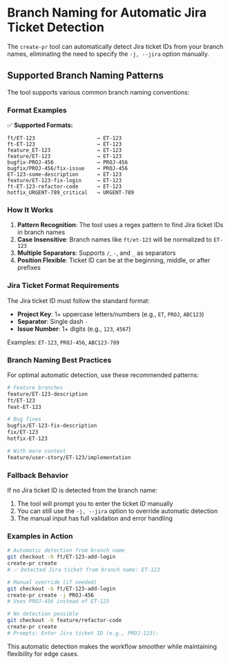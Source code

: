 # Branch Naming for Automatic Jira Ticket Detection

The `create-pr` tool can automatically detect Jira ticket IDs from your branch names, eliminating the need to specify the `-j, --jira` option manually.

## Supported Branch Naming Patterns

The tool supports various common branch naming conventions:

### Format Examples

✅ **Supported Formats:**

```
ft/ET-123                    → ET-123
ft-ET-123                    → ET-123
feature_ET-123               → ET-123
feature/ET-123               → ET-123
bugfix-PROJ-456              → PROJ-456
bugfix/PROJ-456/fix-issue    → PROJ-456
ET-123-some-description      → ET-123
feature/ET-123-fix-login     → ET-123
ft-ET-123-refactor-code      → ET-123
hotfix_URGENT-789_critical   → URGENT-789
```

### How It Works

1. **Pattern Recognition**: The tool uses a regex pattern to find Jira ticket IDs in branch names
2. **Case Insensitive**: Branch names like `ft/et-123` will be normalized to `ET-123`
3. **Multiple Separators**: Supports `/`, `-`, and `_` as separators
4. **Position Flexible**: Ticket ID can be at the beginning, middle, or after prefixes

### Jira Ticket Format Requirements

The Jira ticket ID must follow the standard format:
- **Project Key**: 1+ uppercase letters/numbers (e.g., `ET`, `PROJ`, `ABC123`)
- **Separator**: Single dash `-`
- **Issue Number**: 1+ digits (e.g., `123`, `4567`)

Examples: `ET-123`, `PROJ-456`, `ABC123-789`

### Branch Naming Best Practices

For optimal automatic detection, use these recommended patterns:

```bash
# Feature branches
feature/ET-123-description
ft/ET-123
feat-ET-123

# Bug fixes
bugfix/ET-123-fix-description
fix/ET-123
hotfix-ET-123

# With more context
feature/user-story/ET-123/implementation
```

### Fallback Behavior

If no Jira ticket ID is detected from the branch name:
1. The tool will prompt you to enter the ticket ID manually
2. You can still use the `-j, --jira` option to override automatic detection
3. The manual input has full validation and error handling

### Examples in Action

```bash
# Automatic detection from branch name
git checkout -b ft/ET-123-add-login
create-pr create
# ✅ Detected Jira ticket from branch name: ET-123

# Manual override (if needed)
git checkout -b ft/ET-123-add-login
create-pr create -j PROJ-456
# Uses PROJ-456 instead of ET-123

# No detection possible
git checkout -b feature/refactor-code
create-pr create
# Prompts: Enter Jira ticket ID (e.g., PROJ-123):
```

This automatic detection makes the workflow smoother while maintaining flexibility for edge cases.